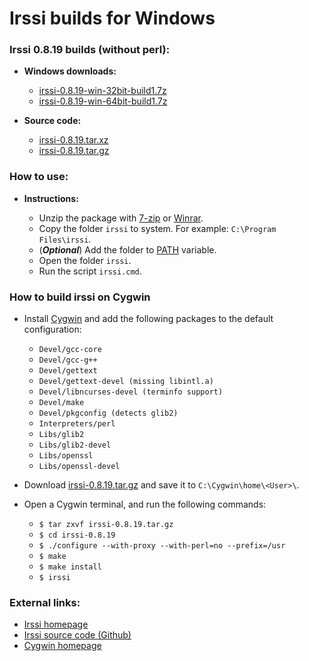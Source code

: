 Irssi builds for Windows
========================

### Irssi 0.8.19 builds (without perl):

  * **Windows downloads:**
    * [irssi-0.8.19-win-32bit-build1.7z](https://github.com/q3aql/irssi-win/releases/download/v0.8.19/irssi-0.8.19-win-32bit-build1.7z)
    * [irssi-0.8.19-win-64bit-build1.7z](https://github.com/q3aql/irssi-win/releases/download/v0.8.19/irssi-0.8.19-win-64bit-build1.7z)
  
  * **Source code:**
    * [irssi-0.8.19.tar.xz](https://github.com/q3aql/irssi-win/releases/download/v0.8.19/irssi-0.8.19.tar.xz)
    * [irssi-0.8.19.tar.gz](https://github.com/q3aql/irssi-win/releases/download/v0.8.19/irssi-0.8.19.tar.gz)

### How to use:

* **Instructions:**

    * Unzip the package with [7-zip](http://www.7-zip.org/) or [Winrar](http://www.rarlab.com/).
    * Copy the folder `irssi` to system. For example: `C:\Program Files\irssi`.
    * (_**Optional**_) Add the folder to [PATH](https://www.google.es/search?q=add+folder+to+PATH+on+Windows) variable.
    * Open the folder `irssi`.
    * Run the script `irssi.cmd`.

### How to build irssi on Cygwin

  * Install [Cygwin](http://cygwin.com/) and add the following packages to the default configuration:

    * `Devel/gcc-core`
    * `Devel/gcc-g++`
    * `Devel/gettext`
    * `Devel/gettext-devel (missing libintl.a)`
    * `Devel/libncurses-devel (terminfo support)`
    * `Devel/make`
    * `Devel/pkgconfig (detects glib2)`
    * `Interpreters/perl`
    * `Libs/glib2`
    * `Libs/glib2-devel`
    * `Libs/openssl`
    * `Libs/openssl-devel`

  * Download [irssi-0.8.19.tar.gz](https://github.com/q3aql/irssi-win/releases/download/v0.8.19/irssi-0.8.19.tar.gz) and save it to `C:\Cygwin\home\<User>\`.
  * Open a Cygwin terminal, and run the following commands:

    * `$ tar zxvf irssi-0.8.19.tar.gz`
    * `$ cd irssi-0.8.19`
    * `$ ./configure --with-proxy --with-perl=no --prefix=/usr`
    * `$ make`
    * `$ make install`
    * `$ irssi`

### External links:

  * [Irssi homepage](http://irssi.org/)
  * [Irssi source code (Github)](https://github.com/irssi/irssi)
  * [Cygwin homepage](https://www.cygwin.com/)
